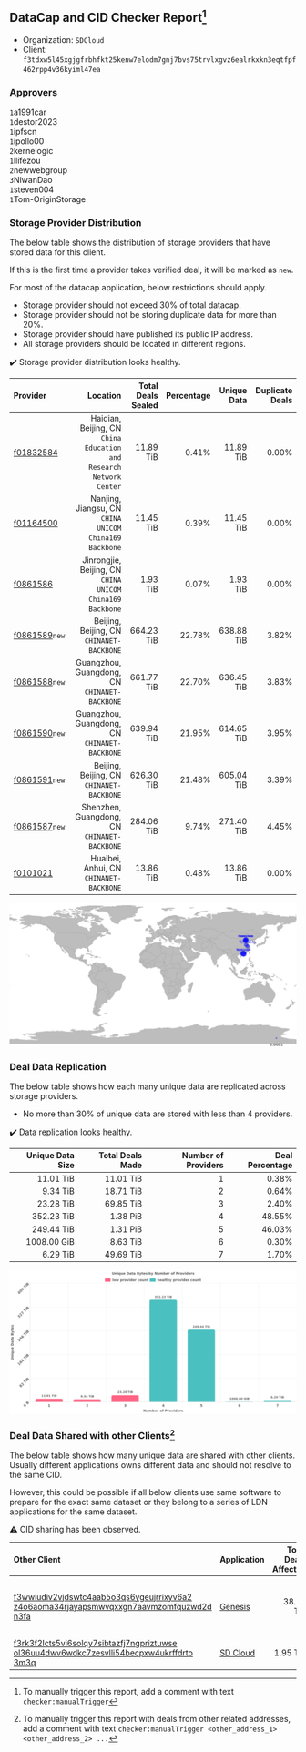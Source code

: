 ## DataCap and CID Checker Report[^1]
 - Organization: `SDCloud`
 - Client: `f3tdxw5l45xgjgfrbhfkt25kenw7elodm7gnj7bvs75trvlxgvz6ealrkxkn3eqtfpf462rpp4v36kyiml47ea`
### Approvers
`1`a1991car<br/>`1`destor2023<br/>`1`ipfscn<br/>`1`ipollo00<br/>`2`kernelogic<br/>`1`llifezou<br/>`2`newwebgroup<br/>`3`NiwanDao<br/>`1`steven004<br/>`1`Tom-OriginStorage

### Storage Provider Distribution
The below table shows the distribution of storage providers that have stored data for this client.

If this is the first time a provider takes verified deal, it will be marked as `new`.

For most of the datacap application, below restrictions should apply.
 - Storage provider should not exceed 30% of total datacap.
 - Storage provider should not be storing duplicate data for more than 20%.
 - Storage provider should have published its public IP address.
 - All storage providers should be located in different regions.

✔️ Storage provider distribution looks healthy.

| Provider                                                  |                                                               Location | Total Deals Sealed | Percentage | Unique Data | Duplicate Deals |
| :-------------------------------------------------------- | ---------------------------------------------------------------------: | -----------------: | ---------: | ----------: | --------------: |
| [f01832584](https://filfox.info/en/address/f01832584)     | Haidian, Beijing, CN<br/>`China Education and Research Network Center` |          11.89 TiB |      0.41% |   11.89 TiB |           0.00% |
| [f01164500](https://filfox.info/en/address/f01164500)     |              Nanjing, Jiangsu, CN<br/>`CHINA UNICOM China169 Backbone` |          11.45 TiB |      0.39% |   11.45 TiB |           0.00% |
| [f0861586](https://filfox.info/en/address/f0861586)       |           Jinrongjie, Beijing, CN<br/>`CHINA UNICOM China169 Backbone` |           1.93 TiB |      0.07% |    1.93 TiB |           0.00% |
| [f0861589](https://filfox.info/en/address/f0861589)`new`  |                           Beijing, Beijing, CN<br/>`CHINANET-BACKBONE` |         664.23 TiB |     22.78% |  638.88 TiB |           3.82% |
| [f0861588](https://filfox.info/en/address/f0861588)`new`  |                       Guangzhou, Guangdong, CN<br/>`CHINANET-BACKBONE` |         661.77 TiB |     22.70% |  636.45 TiB |           3.83% |
| [f0861590](https://filfox.info/en/address/f0861590)`new`  |                       Guangzhou, Guangdong, CN<br/>`CHINANET-BACKBONE` |         639.94 TiB |     21.95% |  614.65 TiB |           3.95% |
| [f0861591](https://filfox.info/en/address/f0861591)`new`  |                           Beijing, Beijing, CN<br/>`CHINANET-BACKBONE` |         626.30 TiB |     21.48% |  605.04 TiB |           3.39% |
| [f0861587](https://filfox.info/en/address/f0861587)`new`  |                        Shenzhen, Guangdong, CN<br/>`CHINANET-BACKBONE` |         284.06 TiB |      9.74% |  271.40 TiB |           4.45% |
| [f0101021](https://filfox.info/en/address/f0101021)       |                             Huaibei, Anhui, CN<br/>`CHINANET-BACKBONE` |          13.86 TiB |      0.48% |   13.86 TiB |           0.00% |

<img src="https://raw.githubusercontent.com/data-preservation-programs/filplus-checker-assets/main/filecoin-project/filecoin-plus-large-datasets/issues/260/1687225476684.png"/>

### Deal Data Replication
The below table shows how each many unique data are replicated across storage providers.

- No more than 30% of unique data are stored with less than 4 providers.

✔️ Data replication looks healthy.

| Unique Data Size | Total Deals Made | Number of Providers | Deal Percentage |
| ---------------: | ---------------: | ------------------: | --------------: |
|        11.01 TiB |        11.01 TiB |                   1 |           0.38% |
|         9.34 TiB |        18.71 TiB |                   2 |           0.64% |
|        23.28 TiB |        69.85 TiB |                   3 |           2.40% |
|       352.23 TiB |         1.38 PiB |                   4 |          48.55% |
|       249.44 TiB |         1.31 PiB |                   5 |          46.03% |
|      1008.00 GiB |         8.63 TiB |                   6 |           0.30% |
|         6.29 TiB |        49.69 TiB |                   7 |           1.70% |

<img src="https://raw.githubusercontent.com/data-preservation-programs/filplus-checker-assets/main/filecoin-project/filecoin-plus-large-datasets/issues/260/1687225477783.png"/>

### Deal Data Shared with other Clients[^3]
The below table shows how many unique data are shared with other clients.
Usually different applications owns different data and should not resolve to the same CID.

However, this could be possible if all below clients use same software to prepare for the exact same dataset or they belong to a series of LDN applications for the same dataset.

⚠️ CID sharing has been observed.

| Other Client                                                                                                                                                                                                              | Application                                                                                 | Total Deals Affected | Unique CIDs | Approvers                                                                         |
| :------------------------------------------------------------------------------------------------------------------------------------------------------------------------------------------------------------------------ | :------------------------------------------------------------------------------------------ | -------------------: | ----------: | :-------------------------------------------------------------------------------- |
| [f3wwiudiv2vjdswtc4aab5o3qs6ygeujrrixyv6a2<br/>z4o6aoma34rjayapsmwvqxxgn7aavmzomfquzwd2d<br/>n3fa](https://filfox.info/en/address/f3wwiudiv2vjdswtc4aab5o3qs6ygeujrrixyv6a2z4o6aoma34rjayapsmwvqxxgn7aavmzomfquzwd2dn3fa) | [Genesis](https://github.com/filecoin-project/filecoin-plus-client-onboarding/issues/1700)  |            38.78 TiB |       6,890 | `1`Aifabot-Cloud<br/>`1`AthSmith<br/>`2`BobbyChoii<br/>`1`Meibuy<br/>`2`TakiChain |
| [f3rk3f2lcts5vi6solqy7sibtazfj7ngpriztuwse<br/>ol36uu4dwv6wdkc7zesvlli54becpxw4ukrffdrto<br/>3m3q](https://filfox.info/en/address/f3rk3f2lcts5vi6solqy7sibtazfj7ngpriztuwseol36uu4dwv6wdkc7zesvlli54becpxw4ukrffdrto3m3q) | [SD Cloud](https://github.com/filecoin-project/filecoin-plus-client-onboarding/issues/1374) |             1.95 TiB |         250 |                                                                                   |

[^1]: To manually trigger this report, add a comment with text `checker:manualTrigger`

[^2]: Deals from those addresses are combined into this report as they are specified with `checker:manualTrigger`

[^3]: To manually trigger this report with deals from other related addresses, add a comment with text `checker:manualTrigger <other_address_1> <other_address_2> ...`
